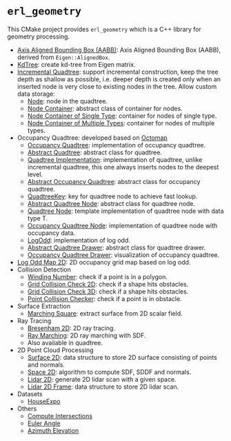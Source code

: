 `erl_geometry`
==============
This CMake project provides `erl_geometry` which is a C++ library for geometry processing.

- [Axis Aligned Bounding Box (AABB)](include/erl_geometry/aabb.hpp): Axis Aligned Bounding Box (AABB), derived from `Eigen::AlignedBox`.
- [KdTree](include/erl_geometry/kdtree_eigen_adaptor.hpp): create kd-tree from Eigen matrix.
- [Incremental Quadtree](include/erl_geometry/incremental_quadtree.hpp): support incremental construction, keep the 
  tree depth as shallow as possible, i.e. deeper depth is created only when an inserted node is very close to existing 
  nodes in the tree. Allow custom data storage:
  - [Node](include/erl_geometry/node.hpp): node in the quadtree.
  - [Node Container](include/erl_geometry/node_container.hpp): abstract class of container for nodes.
  - [Node Container of Single Type](include/erl_geometry/node_container_single_type.hpp): container for nodes of single type.
  - [Node Container of Multiple Types](include/erl_geometry/node_container_multi_types.hpp): container for nodes of multiple types.
- Occupancy Quadtree: developed based on [Octomap](https://octomap.github.io/)
  - [Occupancy Quadtree](include/erl_geometry/occupancy_quadtree.hpp): implementation of occupancy quadtree.
  - [Abstract Quadtree](include/erl_geometry/abstract_quadtree.hpp): abstract class for quadtree.
  - [Quadtree Implementation](include/erl_geometry/quadtree_impl.hpp): implementation of quadtree, unlike incremental
    quadtree, this one always inserts nodes to the deepest level.
  - [Abstract Occupancy Quadtree](include/erl_geometry/abstract_occupancy_quadtree.hpp): abstract class for occupancy quadtree.
  - [QuadtreeKey](include/erl_geometry/quadtree_key.hpp): key for quadtree node to achieve fast lookup.
  - [Abstract Quadtree Node](include/erl_geometry/abstract_quadtree_node.hpp): abstract class for quadtree node.
  - [Quadtree Node](include/erl_geometry/quadtree_node.hpp): template implementation of quadtree node with data type T.
  - [Occupancy Quadtree Node](include/erl_geometry/occupancy_quadtree_node.hpp): implementation of quadtree node with occupancy data.
  - [LogOdd](include/erl_geometry/logodd.hpp): implementation of log odd.
  - [Abstract Quadtree Drawer](include/erl_geometry/abstract_quadtree_drawer.hpp): abstract class for quadtree drawer.
  - [Occupancy Quadtree Drawer](include/erl_geometry/occupancy_quadtree_drawer.hpp): visualization of occupancy quadtree.
- [Log Odd Map 2D](include/erl_geometry/log_odd_map_2d.hpp): 2D occupancy grid map based on log odd.
- Collision Detection
  - [Winding Number](include/erl_geometry/winding_number.hpp): check if a point is in a polygon.
  - [Grid Collision Check 2D](include/erl_geometry/grids_collision_checker_se2.hpp): check if a shape hits obstacles.
  - [Grid Collision Check 3D](include/erl_geometry/grids_collision_checker_se3.hpp): check if a shape hits obstacles.
  - [Point Collision Checker](include/erl_geometry/point_collision_checker.hpp): check if a point is in obstacle.
- Surface Extraction
  - [Marching Square](include/erl_geometry/marching_square.hpp): extract surface from 2D scalar field.
- Ray Tracing
  - [Bresenham 2D](include/erl_geometry/bresenham_2d.hpp): 2D ray tracing.
  - [Ray Marching](include/erl_geometry/ray_marching.hpp): 2D ray marching with SDF.
  - Also available in quadtree.
- 2D Point Cloud Processing
  - [Surface 2D](include/erl_geometry/surface_2d.hpp): data structure to store 2D surface consisting of points and normals.
  - [Space 2D](include/erl_geometry/space_2d.hpp): algorithm to compute SDF, SDDF and normals.
  - [Lidar 2D](include/erl_geometry/lidar_2d.hpp): generate 2D lidar scan with a given space.
  - [Lidar 2D Frame](include/erl_geometry/lidar_2d_frame.hpp): data structure to store 2D lidar scan.
- Datasets
  - [HouseExpo](python/erl_geometry/house_expo/README.md)
- Others
  - [Compute Intersections](include/erl_geometry/utils.hpp)
  - [Euler Angle](include/erl_geometry/euler_angle.hpp)
  - [Azimuth Elevation](include/erl_geometry/azimuth_elevation.hpp)
